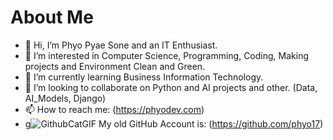 # About Me

- 👋 Hi, I’m Phyo Pyae Sone and an IT Enthusiast.
- 👀 I’m interested in Computer Science, Programming, Coding, Making projects and Environment Clean and Green.
- 🌱 I’m currently learning Business Information Technology.
- 💞️ I’m looking to collaborate on Python and AI projects and other. (Data, AI_Models, Django)
- 📫 How to reach me: (https://phyodev.com)
- g![GithubCatGIF](https://github.com/user-attachments/assets/351c1408-eae2-45c0-bdf2-0a133232bbdd) My old GitHub Account is: (https://github.com/phyo17) 

